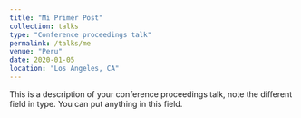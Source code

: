 ```yaml
---
title: "Mi Primer Post"
collection: talks
type: "Conference proceedings talk"
permalink: /talks/me
venue: "Peru"
date: 2020-01-05
location: "Los Angeles, CA"
---
```


This is a description of your conference proceedings talk, note the different field in type. You can put anything in this field.
